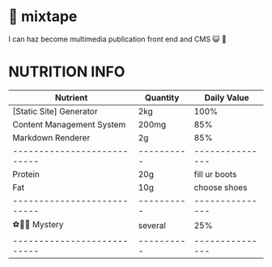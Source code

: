 # 📼 mixtape
I can haz become multimedia publication front end and CMS 😺 🏁

# NUTRITION INFO

| Nutrient                  | Quantity |   Daily Value |
|---------------------------|----------|---------------|
| [Static Site] Generator   |      2kg |          100% |
| Content Management System |    200mg |           85% |
| Markdown Renderer         |       2g |           85% |
|---------------------------|----------|---------------|
| Protein                   |      20g | fill ur boots |
| Fat                       |      10g |  choose shoes |
|---------------------------|----------|---------------|
| ⚽🎱🪩            Mystery |  several |           25% |
|---------------------------|----------|---------------|
